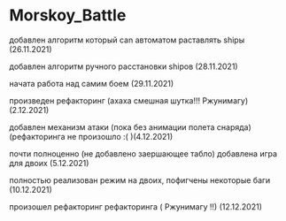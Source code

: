 # Morskoy_Battle
добавлен алгоритм который can автоматом раставлять shipы (26.11.2021)

добавлен алгоритм ручного расстановки shipов (28.11.2021)

начата работа над самим боем (29.11.2021)

произведен рефакторинг (ахаха смешная шутка!!! Ржунимагу) (2.12.2021)

добавлен механизм атаки (пока без анимации полета снаряда) (рефакторинга не произошло :( )(4.12.2021)

почти полноценно (не добавлено заершающее табло) добавлена игра для двоих (5.12.2021)

полностью реализован режим на двоих, пофигчены некоторые баги (10.12.2021)

произошел рефакторинг рефакторинга ( Ржунимагу !!) (12.12.2021)
